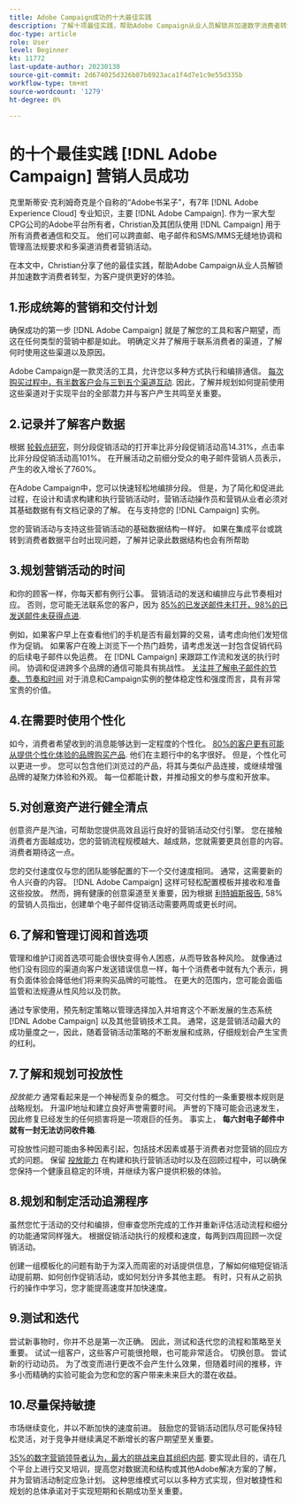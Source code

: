 ```yaml
---
title: Adobe Campaign成功的十大最佳实践
description: 了解十项最佳实践，帮助Adobe Campaign从业人员解锁并加速数字消费者转型，为其客户提供更好的体验。
doc-type: article
role: User
level: Beginner
kt: 11772
last-update-author: 20230130
source-git-commit: 2d674025d326b87b8923aca1f4d7e1c9e55d335b
workflow-type: tm+mt
source-wordcount: '1279'
ht-degree: 0%

---
```



# 的十个最佳实践 [!DNL Adobe Campaign] 营销人员成功

克里斯蒂安·克利姆奇克是个自称的“Adobe书呆子”，有7年 [!DNL Adobe Experience Cloud] 专业知识，主要 [!DNL Adobe Campaign]. 作为一家大型CPG公司的Adobe平台所有者，Christian及其团队使用 [!DNL Campaign] 用于所有消费者通信和交互。 他们可以跨直邮、电子邮件和SMS/MMS无缝地协调和管理高法规要求和多渠道消费者营销活动。

在本文中，Christian分享了他的最佳实践，帮助Adobe Campaign从业人员解锁并加速数字消费者转型，为客户提供更好的体验。


## 1.形成统筹的营销和交付计划

确保成功的第一步 [!DNL Adobe Campaign] 就是了解您的工具和客户期望，而这在任何类型的营销中都是如此。 明确定义并了解用于联系消费者的渠道，了解何时使用这些渠道以及原因。

Adobe Campaign是一款灵活的工具，允许您以多种方式执行和编排通信。 [每次购买过程中，有半数客户会与三到五个渠道互动](https://www.mckinsey.com/capabilities/operations/our-insights/redefine-the-omnichannel-approach-focus-on-what-truly-matters). 因此，了解并规划如何提前使用这些渠道对于实现平台的全部潜力并与客户产生共鸣至关重要。

## 2.记录并了解客户数据

<!-- Sandra, this paragraph opens as if it's going to discuss the advantages of segmentation, but it left me hanging. So, I hit the Hubspot link and dug into it a bit, and it seemed to me like the juicy information is this quote: 

"A study by Hubspot revealed that 30% of the marketers who participated in it used market segmentation techniques to improve email engagement. Segmented campaigns had 14.31% higher open rates and saw 101% more clicks than non-segmented campaigns.

"Email marketers who segmented their audience before campaigning stated that the revenue generated increased to up to 760%. Targeted and segmented emails bring in 58% of all revenue." [Link](https://www.notifyvisitors.com/blog/segmentation-statistics/) 

I added that second paragraph about 760% revenue and broke up the rest of the section, touched it up to help make the Hubspot example a little more impactful. If I altered this section too much, you can reject the change. It didn't have mistakes, but it felt like it didn't tie the segment example strongly enough to the point about data design. See if this is okay...-->

根据 [轮毂点研究](https://www.linkedin.com/pulse/customer-segmentation-effective-b2b-business-industry-sabreen)，则分段促销活动的打开率比非分段促销活动高14.31%，点击率比非分段促销活动高101%。 在开展活动之前细分受众的电子邮件营销人员表示，产生的收入增长了760%。

在Adobe Campaign中，您可以快速轻松地编排分段。 但是，为了简化和促进此过程，在设计和请求构建和执行营销活动时，营销活动操作员和营销从业者必须对其基础数据有有文档记录的了解。 在与支持您的 [!DNL Campaign] 实例。

您的营销活动与支持这些营销活动的基础数据结构一样好。 如果在集成平台或跳转到消费者数据平台时出现问题，了解并记录此数据结构也会有所帮助

## 3.规划营销活动的时间

和你的顾客一样，你每天都有例行公事。 营销活动的发送和编排应与此节奏相对应。 否则，您可能无法联系您的客户，因为 [85%的已发送邮件未打开，98%的已发送邮件未获得点进](https://www.validity.com/resource-center/state-of-email-2021/).

例如，如果客户早上在查看他们的手机是否有最划算的交易，请考虑向他们发短信作为促销。 如果客户在晚上浏览下一个热门趋势，请考虑发送一封包含促销代码的后续电子邮件以免运费。 在 [!DNL Campaign] 来跟踪工作流和发送的执行时间。 协调和促进跨多个品牌的通信可能具有挑战性。 [关注并了解电子邮件的节奏、节奏和时间](https://experienceleaguecommunities.adobe.com/t5/adobe-campaign-classic-blogs/predictive-send-time-optimization-with-adobe-campaign/ba-p/561554) 对于消息和Campaign实例的整体稳定性和强度而言，具有非常宝贵的价值。

## 4.在需要时使用个性化

如今，消费者希望收到的消息能够达到一定程度的个性化。 [80%的客户更有可能从提供个性化体验的品牌购买产品](https://us.epsilon.com/power-of-me). 他们在主题行中的名字很好。 但是，个性化可以更进一步。 您可以包含他们浏览过的产品，将其与类似产品连接，或继续增强品牌的凝聚力体验和外观。 每一位都能计数，并推动报文的参与度和开放率。

## 5.对创意资产进行健全清点

创意资产是汽油，可帮助您提供高效且运行良好的营销活动交付引擎。 您在接触消费者方面越成功，您的营销流程规模越大、越成熟，您就需要更具创意的内容。 消费者期待这一点。

您的交付速度仅与您的团队能够配置的下一个交付速度相同。 通常，这需要新的令人兴奋的内容。 [!DNL Adobe Campaign] 这样可轻松配置模板并接收和准备这些投放。 然而，拥有健康的创意渠道至关重要，因为根据 [利特姆斯报告](https://www.litmus.com/resources/state-of-email/), 58%的营销人员指出，创建单个电子邮件促销活动需要两周或更长时间。

## 6.了解和管理订阅和首选项

管理和维护订阅首选项可能会很快变得令人困惑，从而导致各种风险。 就像通过他们没有回应的渠道向客户发送错误信息一样，每十个消费者中就有九个表示，拥有负面体验会降低他们将来购买品牌的可能性。 在更大的范围内，您可能会面临监管和法规遵从性风险以及罚款。

通过专家使用，预先制定策略以管理选择加入并培育这个不断发展的生态系统 [!DNL Adobe Campaign] 以及其他营销技术工具。 通常，这是营销活动最大的成功量度之一，因此，随着营销活动策略的不断发展和成熟，仔细规划会产生宝贵的红利。

## 7.了解和规划可投放性

_投放能力_ 通常看起来是一个神秘而复杂的概念。 可交付性的一条重要根本规则是战略规划。 升温IP地址和建立良好声誉需要时间。 声誉的下降可能会迅速发生，因此修复已经发生的任何损害将是一项艰巨的任务。 事实上， **每六封电子邮件中就有一封无法访问收件箱**.

可投放性问题可能由多种因素引起，包括技术因素或基于消费者对您营销的回应方式的问题。 保留 [投放能力](https://business.adobe.com/products/campaign/email-deliverability.html) 在构建和执行营销活动时以及在回顾过程中，可以确保您保持一个健康且稳定的环境，并继续为客户提供积极的体验。

## 8.规划和制定活动追溯程序

虽然您忙于活动的交付和编排，但审查您所完成的工作并重新评估活动流程和细分的功能通常同样强大。 根据促销活动执行的规模和速度，每两到四周回顾一次促销活动。

创建一组模板化的问题有助于为深入而周密的对话提供信息，了解如何缩短促销活动提前期、如何创作促销活动，或如何划分许多其他主题。 有时，只有从之前执行的操作中学习，您才能提高速度并加快速度。

## 9.测试和迭代

尝试新事物时，你并不总是第一次正确。 因此，测试和迭代您的流程和策略至关重要。 试试一组客户，这些客户可能很抢眼，也可能非常适合。 切换创意。 尝试新的行动动员。 为了改变而进行更改不会产生什么效果，但随着时间的推移，许多小而精确的实验可能会为您和您的客户带来未来巨大的潜在收益。

## 10.尽量保持敏捷

市场继续变化，并以不断加快的速度前进。 鼓励您的营销活动团队尽可能保持轻松灵活，对于竞争并继续满足不断增长的客户期望至关重要。

[35%的数字营销领导者认为，最大的挑战来自其组织内部](https://www.gartner.com/en/newsroom/press-releases/gartner-says-35--of-digital-marketing-leaders-believe-the-bigges). 要实现此目的，请在几个平台上进行交叉培训，提高您对数据流和结构或其他Adobe解决方案的了解，并为营销活动制定应急计划。 这种思维模式可以以多种方式实现，但对敏捷性和规划的总体承诺对于实现短期和长期成功至关重要。
